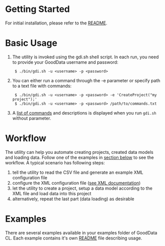 # Getting Started

For initial installation, please refer to the [README](http://developer.gooddata.com/gooddata-cl/install.html).

# Basic Usage

1. The utility is invoked using the gdi.sh shell script. In each run, you need to provide your GoodData username and password:

        $ ./bin/gdi.sh -u <username> -p <password>

2. You can either run a command through the -e parameter or specify path to a text file with commands:

        $ ./bin/gdi.sh -u <username> -p <password> -e 'CreateProject("my project");'
        $ ./bin/gdi.sh -u <username> -p <password> /path/to/commands.txt

3. A [list of commands](http://developer.gooddata.com/gooddata-cl/cli-commands.html) and descriptions is displayed when you run `gdi.sh` without parameter.

# Workflow

The utility can help you automate creating projects, created data models and loading data. Follow one of the examples in [section below](#examples) to see the workflow. A typical scenario has following steps:

1. tell the utility to read the CSV file and generate an example XML configuration file
2. configure the XML configuration file ([see XML documentation](http://developer.gooddata.com/gooddata-cl/xml-config.html))
3. let the utility to create a project, setup a data model according to the XML file and load data into this project
4. alternatively, repeat the last part (data loading) as desirable

# Examples

There are several examples available in your examples folder of GoodData CL. Each example contains it's own [README](http://developer.gooddata.com/gooddata-cl/examples/) file describing usage.
